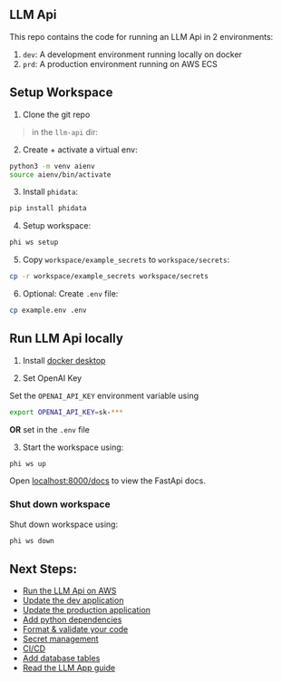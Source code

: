 ## LLM Api

This repo contains the code for running an LLM Api in 2 environments:

1. `dev`: A development environment running locally on docker
2. `prd`: A production environment running on AWS ECS

## Setup Workspace

1. Clone the git repo

> in the `llm-api` dir:

2. Create + activate a virtual env:

```sh
python3 -m venv aienv
source aienv/bin/activate
```

3. Install `phidata`:

```sh
pip install phidata
```

4. Setup workspace:

```sh
phi ws setup
```

5. Copy `workspace/example_secrets` to `workspace/secrets`:

```sh
cp -r workspace/example_secrets workspace/secrets
```

6. Optional: Create `.env` file:

```sh
cp example.env .env
```

## Run LLM Api locally

1. Install [docker desktop](https://www.docker.com/products/docker-desktop)

2. Set OpenAI Key

Set the `OPENAI_API_KEY` environment variable using

```sh
export OPENAI_API_KEY=sk-***
```

**OR** set in the `.env` file

3. Start the workspace using:

```sh
phi ws up
```

Open [localhost:8000/docs](http://localhost:8000/docs) to view the FastApi docs.

### Shut down workspace

Shut down workspace using:

```sh
phi ws down
```

## Next Steps:

- [Run the LLM Api on AWS](https://docs.phidata.com/templates/llm-api#run-on-aws)
- [Update the dev application](https://docs.phidata.com/day-2/dev-app)
- [Update the production application](https://docs.phidata.com/day-2/production-app)
- [Add python dependencies](https://docs.phidata.com/day-2/python-libraries)
- [Format & validate your code](https://docs.phidata.com/day-2/format-and-validate)
- [Secret management](https://docs.phidata.com/day-2/secrets)
- [CI/CD](https://docs.phidata.com/day-2/ci-cd)
- [Add database tables](https://docs.phidata.com/day-2/database-tables)
- [Read the LLM App guide](https://docs.phidata.com/templates/llm-app)
